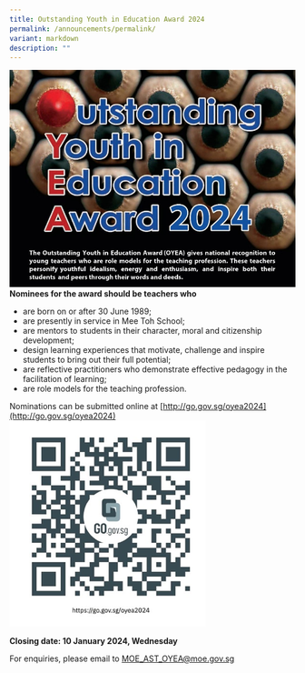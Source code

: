 ```yaml
---
title: Outstanding Youth in Education Award 2024
permalink: /announcements/permalink/
variant: markdown
description: ""
---
```




![](/images/Announcements/OYEA%202024/Picture3.jpg)
**Nominees for the award should be teachers who**
* are born on or after 30 June 1989;
* are presently in service in Mee Toh School;
* are mentors to students in their character, moral and citizenship development;
* design learning experiences that motivate, challenge and inspire students to bring out their full potential;
*  are reflective practitioners who demonstrate effective pedagogy in the facilitation of learning;
* are role models for the teaching profession.

Nominations can be submitted online at [http://go.gov.sg/oyea2024](http://go.gov.sg/oyea2024)
![](/images/Announcements/OYEA%202024/Picture4.png)


**Closing date: 10 January 2024, Wednesday**

For enquiries, please email to MOE_AST_OYEA@moe.gov.sg